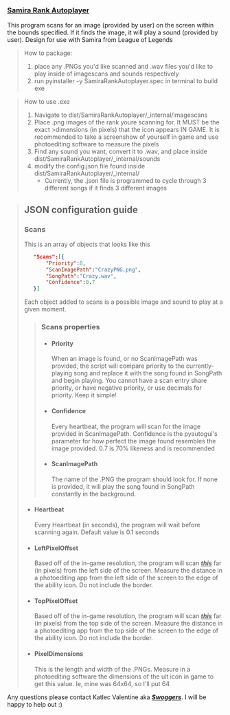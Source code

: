 <h3><u>Samira Rank Autoplayer</u></h3>

This program scans for an image (provided by user) on the screen within the bounds specified. If it finds the image, it will play a sound (provided by user). Design for use with Samira from League of Legends

>How to package:
>
><ol><li>place any .PNGs you'd like scanned and .wav files you'd like to play inside of imagescans and sounds respectively</li>
><li>run pyinstaller -y SamiraRankAutoplayer.spec in terminal to build exe</li></ol>

>How to use .exe
><ol>
><li>Navigate to dist/SamiraRankAutoplayer/_internal/imagescans</li>
><li>Place .png images of the rank youre scanning for. It MUST be the exact >dimensions (in pixels) that the icon appears IN GAME. It is recommended to take a screenshow of yourself in game and use photoediting software to measure the pixels</li>
><li>Find any sound you want, convert it to .wav, and place inside dist/SamiraRankAutoplayer/_internal/sounds</li>
><li>modify the config.json file found inside dist/SamiraRankAutoplayer/_internal/<ul><li>Currently, the .json file is programmed to cycle through 3 different songs if it finds 3 different images</li></ul></li></ol>

>## JSON configuration guide
>
>    ### Scans
>
>    This is an array of objects that looks like this</br>
>```json
>    "Scans":[{
>        "Priority":0,
>        "ScanImagePath":"CrazyPNG.png",
>        "SongPath":"Crazy.wav",
>        "Confidence":0.7
>    }]
>```
> Each object added to scans is a possible image and sound to play at a given moment.
>><h3>Scans properties</h3>
>><ul> 
>><li> <h4>Priority</h4>
>>When an image is found, or no ScanImagePath was provided, the script will compare priority to the currently-playing song and replace it with the song found in SongPath and begin playing. You cannot have a scan entry share priority, or have negative priority, or use decimals for priority. Keep it simple!</li>
>><li><h4>Confidence</h4>
>>        Every heartbeat, the program will scan for the image provided in ScanImagePath. Confidence is the pyautogui's parameter for how perfect the image found resembles the image provided. 0.7 is 70% likeness and is recommended
>></li>
>><li><h4>ScanImagePath</h4>
>>The name of the .PNG the program should look for. If none is provided, it will play the song found in SongPath constantly in the background. </li>
></ul>
><ul><li><h4>Heartbeat</h4>
>Every Heartbeat (in seconds), the program will wait before scanning again. Default value is 0.1 seconds</li>
><li><h4>LeftPixelOffset</h4>
>Based off of the in-game resolution, the program will scan <b><i><u>this</u></i></b> far (in pixels) from the left side of the screen. Measure the distance in a photoediting app from the left side of the screen to the edge of the ability icon. Do not include the border. </li>
><li><h4>TopPixelOffset</h4>
>Based off of the in-game resolution, the program will scan <b><i><u>this</u></i></b> far (in pixels) from the top side of the screen. Measure the distance in a photoediting app from the top side of the screen to the edge of the ability icon. Do not include the border. </li>
><li><h4>PixelDimensions</h4>
>This is the length and width of the .PNGs. Measure in a photoediting software the dimensions of the ult icon in game to get this value. Ie, mine was 64x64, so I'll put 64</li>
></ul>

Any questions please contact Katlec Valentine aka <b><i><a href="https://discord.gg/p9bR7hc57r">Swoggers</a></i></b>. I will be happy to help out :)
